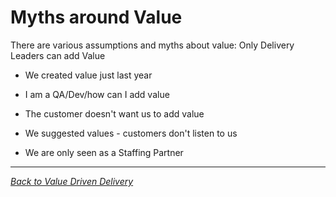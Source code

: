 # Myths around Value

There are various assumptions and myths about value: Only Delivery Leaders can add Value

- We created value just last year

- I am a QA/Dev/how can I add value

- The customer doesn't want us to add value

- We suggested values - customers don't listen to us

- We are only seen as a Staffing Partner

---

*[Back to Value Driven Delivery](index.md)*
